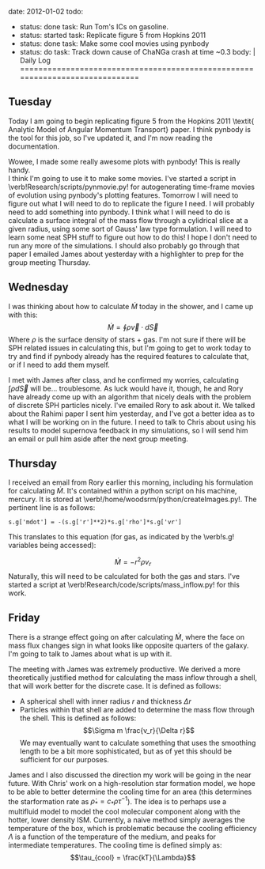 date: 2012-01-02
todo:
 - status: done
   task: Run Tom's ICs on gasoline.
 - status: started
   task: Replicate figure 5 from Hopkins 2011
 - status: done
   task: Make some cool movies using pynbody
 - status: do
   task: Track down cause of ChaNGa crash at time \~0.3
body: |
 Daily Log
 =============================================================================
 
 Tuesday
 -----------------------------------------------------------------------------
 Today I am going to begin replicating figure 5 from the Hopkins 2011 \textit{
 Analytic Model of Angular Momentum Transport} paper.  I think pynbody is the
 tool for this job, so I've updated it, and I'm now reading the documentation.
 
 Wowee, I made some really awesome plots with pynbody!  This is really handy.  
 I think I'm going to use it to make some movies. I've started a script in 
 \verb!Research/scripts/pynmovie.py! for autogenerating time-frame movies of 
 evolution using pynbody's plotting features.
 Tomorrow I will need to figure out what I will need to do to replicate the 
 figure I need.  I will probably need to add something into pynbody.  I think 
 what I will need to do is calculate a surface integral of the mass flow through
 a cylidrical slice at a given radius, using some sort of Gauss' law type 
 formulation.  I will need to learn some neat SPH stuff to figure out how to do
 this! I hope I don't need to run any more of the simulations.  I should also 
 probably go through that paper I emailed James about yesterday with a 
 highlighter to prep for the group meeting Thursday.
 
 Wednesday
 -----------------------------------------------------------------------------
 I was thinking about how to calculate $\dot M$ today in the shower, and I came
 up with this:
 $$\dot M = \oint \rho \vec v \cdot d\vec S$$
 Where $\rho$ is the surface density of stars + gas.  I'm not sure if there
 will be SPH related issues in calculating this, but I'm going to get to work 
 today to try and find if pynbody already has the required features to calculate
 that, or if I need to add them myself.
 
 I met with James after class, and he confirmed my worries, calculating 
 $\int\rho d\vec S$ will be... troublesome.  As luck would have it, though, he 
 and Rory have already come up with an algorithm that nicely deals with the 
 problem of discrete SPH particles nicely.  I've emailed Rory to ask about it.
 We talked about the Rahimi paper I sent him yesterday, and I've got a better
 idea as to what I will be working on in the future.  I need to talk to Chris
 about using his results to model supernova feedback in my simulations, so I
 will send him an email or pull him aside after the next group meeting.
 
 Thursday
 -----------------------------------------------------------------------------
 I received an email from Rory earlier this morning, including his formulation
 for calculating $\dot M$.  It's contained within a python script on his machine,
 mercury.  It is stored at 
 \verb!/home/woodsrm/python/createImages.py!.  The 
 pertinent line is as follows:
 
 `s.g['mdot'] = -(s.g['r']**2)*s.g['rho']*s.g['vr']`
 
 This translates to this equation (for gas, as indicated by the \verb!s.g! 
 variables being accessed):
 
 $$\dot M = -r^2\rho v_r$$
 Naturally, this will need to be calculated for both the gas and stars.  I've
 started a script at \verb!Research/code/scripts/mass_inflow.py! for this work.
 
 Friday
 -----------------------------------------------------------------------------
 There is a strange effect going on after calculating $\dot M$, where the face
 on mass flux changes sign in what looks like opposite quarters of the galaxy.
 I'm going to talk to James about what is up with it.
 
 The meeting with James was extremely productive.  We derived a more 
 theoretically justified method for calculating the mass inflow through a shell,
 that will work better for the discrete case.  It is defined as follows:
 
 * A spherical shell with inner radius $r$ and thickness $\Delta r$
 * Particles within that shell are added to determine the mass flow through
 the shell.  This is defined as follows:
 $$\Sigma m \frac{v_r}{\Delta r}$$
 We may eventually want to calculate something that uses the smoothing length
 to be a bit more sophisticated, but as of yet this should be sufficient for
 our purposes.
 
 James and I also discussed the direction my work will be going in the near 
 future.  With Chris' work on a high-resolution star formation model, we 
 hope to be able to better determine the cooling time for an area (this 
 determines the starformation rate as $\dot\rho_* = c_*\rho\tau^{-1}$).  The idea
 is to perhaps use a multifluid model to model the cool molecular component along
 with the hotter, lower density ISM.  Currently, a naive method simply averages
 the temperature of the box, which is problematic because the cooling efficiency
 $\Lambda$ is a function of the temperature of the medium, and peaks for
 intermediate temperatures.  The cooling time is defined simply as:
 $$\tau_{cool} = \frac{kT}{\Lambda}$$
